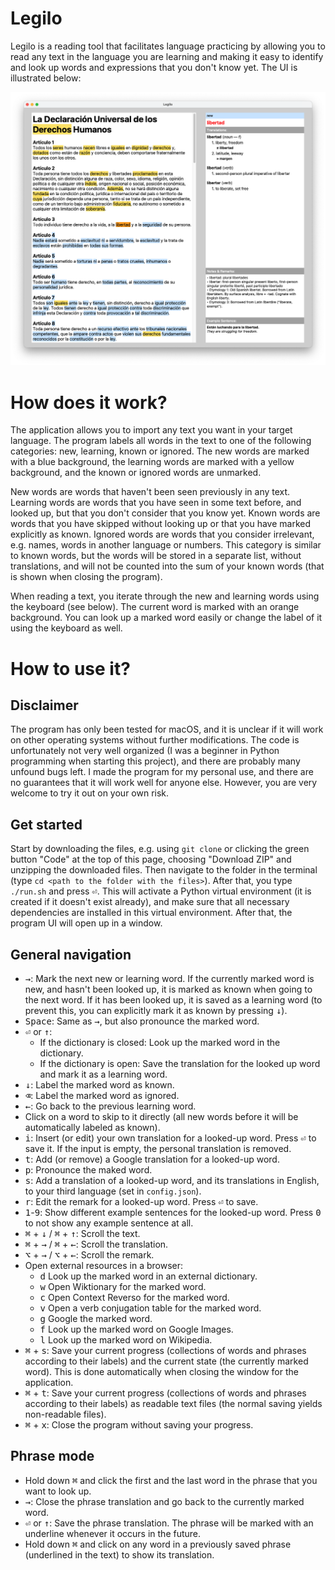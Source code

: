 # Legilo
Legilo is a reading tool that facilitates language practicing by allowing you to read any text in the language you are learning and making it easy to identify and look up words and expressions that you don't know yet. The UI is illustrated below:

![Legilo UI example](images/example.png)

# How does it work?
The application allows you to import any text you want in your target language. The program labels all words in the text to one of the following categories: new, learning, known or ignored. The new words are marked with a blue background, the learning words are marked with a yellow background, and the known or ignored words are unmarked.

New words are words that haven't been seen previously in any text. Learning words are words that you have seen in some text before, and looked up, but that you don't consider that you know yet. Known words are words that you have skipped without looking up or that you have marked explicitly as known. Ignored words are words that you consider irrelevant, e.g. names, words in another language or numbers. This category is similar to known words, but the words will be stored in a separate list, without translations, and will not be counted into the sum of your known words (that is shown when closing the program).

When reading a text, you iterate through the new and learning words using the keyboard (see below). The current word is marked with an orange background. You can look up a marked word easily or change the label of it using the keyboard as well.

# How to use it?
## Disclaimer
The program has only been tested for macOS, and it is unclear if it will work on other operating systems without further modifications. The code is unfortunately not very well organized (I was a beginner in Python programming when starting this project), and there are probably many unfound bugs left. I made the program for my personal use, and there are no guarantees that it will work well for anyone else. However, you are very welcome to try it out on your own risk.

## Get started
Start by downloading the files, e.g. using `git clone` or clicking the green button "Code" at the top of this page, choosing "Download ZIP" and unzipping the downloaded files. Then navigate to the folder in the terminal (type `cd <path to the folder with the files>`). After that, you type `./run.sh` and press <kbd>⏎</kbd>. This will activate a Python virtual environment (it is created if it doesn't exist already), and make sure that all necessary dependencies are installed in this virtual environment. After that, the program UI will open up in a window.

## General navigation
- <kbd>→</kbd>: Mark the next new or learning word. If the currently marked word is new, and hasn't been looked up, it is marked as known when going to the next word. If it has been looked up, it is saved as a learning word (to prevent this, you can explicitly mark it as known by pressing <kbd>↓</kbd>).
- <kbd>Space</kbd>: Same as <kbd>→</kbd>, but also pronounce the marked word.
- <kbd>⏎</kbd> or <kbd>↑</kbd>:
    - If the dictionary is closed: Look up the marked word in the dictionary.
    - If the dictionary is open: Save the translation for the looked up word and mark it as a learning word.
- <kbd>↓</kbd>: Label the marked word as known.
- <kbd>⌫</kbd>: Label the marked word as ignored.
- <kbd>←</kbd>: Go back to the previous learning word.
- Click on a word to skip to it directly (all new words before it will be automatically labeled as known).
- <kbd>i</kbd>: Insert (or edit) your own translation for a looked-up word. Press <kbd>⏎</kbd> to save it. If the input is empty, the personal translation is removed.
- <kbd>t</kbd>: Add (or remove) a Google translation for a looked-up word.
- <kbd>p</kbd>: Pronounce the maked word.
- <kbd>s</kbd>: Add a translation of a looked-up word, and its translations in English, to your third language (set in `config.json`).
- <kbd>r</kbd>: Edit the remark for a looked-up word. Press <kbd>⏎</kbd> to save.
- <kbd>1</kbd>-<kbd>9</kbd>: Show different example sentences for the looked-up word. Press <kbd>0</kbd> to not show any example sentence at all.
- <kbd>⌘</kbd> + <kbd>↓</kbd> / <kbd>⌘</kbd> + <kbd>↑</kbd>: Scroll the text.
- <kbd>⌘</kbd> + <kbd>→</kbd> / <kbd>⌘</kbd> + <kbd>←</kbd>: Scroll the translation.
- <kbd>⌥</kbd> + <kbd>→</kbd> / <kbd>⌥</kbd> + <kbd>←</kbd>: Scroll the remark.
- Open external resources in a browser:
    - <kbd>d</kbd> Look up the marked word in an external dictionary.
    - <kbd>w</kbd> Open Wiktionary for the marked word.
    - <kbd>c</kbd> Open Context Reverso for the marked word.
    - <kbd>v</kbd> Open a verb conjugation table for the marked word.
    - <kbd>g</kbd> Google the marked word.
    - <kbd>f</kbd> Look up the marked word on Google Images.
    - <kbd>l</kbd> Look up the marked word on Wikipedia.
- <kbd>⌘</kbd> + <kbd>s</kbd>: Save your current progress (collections of words and phrases according to their labels) and the current state (the currently marked word). This is done automatically when closing the window for the application.
- <kbd>⌘</kbd> + <kbd>t</kbd>: Save your current progress (collections of words and phrases according to their labels) as readable text files (the normal saving yields non-readable files).
- <kbd>⌘</kbd> + <kbd>x</kbd>: Close the program without saving your progress.

## Phrase mode
- Hold down <kbd>⌘</kbd> and click the first and the last word in the phrase that you want to look up.
- <kbd>→</kbd>: Close the phrase translation and go back to the currently marked word.
- <kbd>⏎</kbd> or <kbd>↑</kbd>: Save the phrase translation. The phrase will be marked with an underline whenever it occurs in the future.
- Hold down <kbd>⌘</kbd> and click on any word in a previously saved phrase (underlined in the text) to show its translation.
